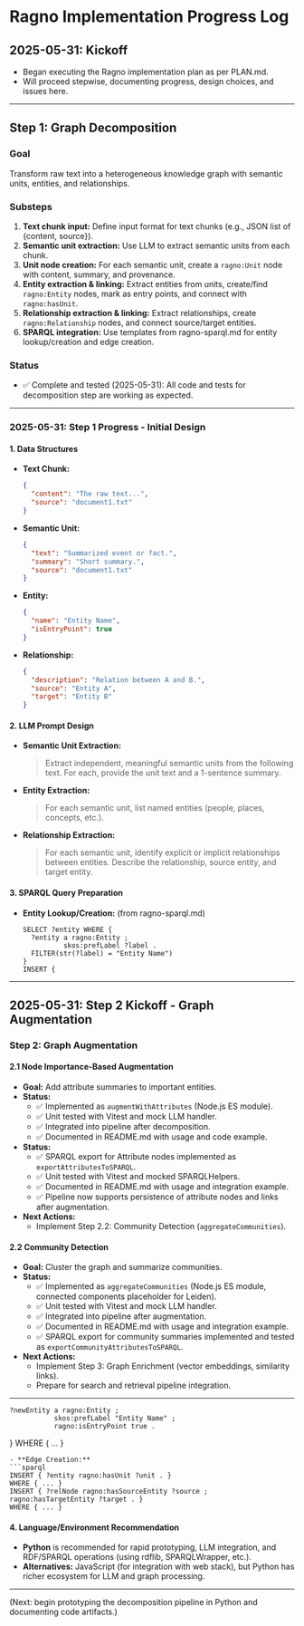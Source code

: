 # Ragno Implementation Progress Log

## 2025-05-31: Kickoff

- Began executing the Ragno implementation plan as per PLAN.md.
- Will proceed stepwise, documenting progress, design choices, and issues here.

---

## Step 1: Graph Decomposition

### Goal
Transform raw text into a heterogeneous knowledge graph with semantic units, entities, and relationships.

### Substeps
1. **Text chunk input:** Define input format for text chunks (e.g., JSON list of {content, source}).
2. **Semantic unit extraction:** Use LLM to extract semantic units from each chunk.
3. **Unit node creation:** For each semantic unit, create a `ragno:Unit` node with content, summary, and provenance.
4. **Entity extraction & linking:** Extract entities from units, create/find `ragno:Entity` nodes, mark as entry points, and connect with `ragno:hasUnit`.
5. **Relationship extraction & linking:** Extract relationships, create `ragno:Relationship` nodes, and connect source/target entities.
6. **SPARQL integration:** Use templates from ragno-sparql.md for entity lookup/creation and edge creation.

### Status
- ✅ Complete and tested (2025-05-31): All code and tests for decomposition step are working as expected.

---

### 2025-05-31: Step 1 Progress - Initial Design

#### 1. Data Structures
- **Text Chunk:**
  ```json
  {
    "content": "The raw text...",
    "source": "document1.txt"
  }
  ```
- **Semantic Unit:**
  ```json
  {
    "text": "Summarized event or fact.",
    "summary": "Short summary.",
    "source": "document1.txt"
  }
  ```
- **Entity:**
  ```json
  {
    "name": "Entity Name",
    "isEntryPoint": true
  }
  ```
- **Relationship:**
  ```json
  {
    "description": "Relation between A and B.",
    "source": "Entity A",
    "target": "Entity B"
  }
  ```

#### 2. LLM Prompt Design
- **Semantic Unit Extraction:**
  > Extract independent, meaningful semantic units from the following text. For each, provide the unit text and a 1-sentence summary.
- **Entity Extraction:**
  > For each semantic unit, list named entities (people, places, concepts, etc.).
- **Relationship Extraction:**
  > For each semantic unit, identify explicit or implicit relationships between entities. Describe the relationship, source entity, and target entity.

#### 3. SPARQL Query Preparation
- **Entity Lookup/Creation:** (from ragno-sparql.md)
  ```sparql
  SELECT ?entity WHERE {
    ?entity a ragno:Entity ;
            skos:prefLabel ?label .
    FILTER(str(?label) = "Entity Name")
  }
  INSERT {

---

## 2025-05-31: Step 2 Kickoff - Graph Augmentation

### Step 2: Graph Augmentation

#### 2.1 Node Importance-Based Augmentation
- **Goal:** Add attribute summaries to important entities.
- **Status:**
  - ✅ Implemented as `augmentWithAttributes` (Node.js ES module).
  - ✅ Unit tested with Vitest and mock LLM handler.
  - ✅ Integrated into pipeline after decomposition.
  - ✅ Documented in README.md with usage and code example.
- **Status:**
  - ✅ SPARQL export for Attribute nodes implemented as `exportAttributesToSPARQL`.
  - ✅ Unit tested with Vitest and mocked SPARQLHelpers.
  - ✅ Documented in README.md with usage and integration example.
  - ✅ Pipeline now supports persistence of attribute nodes and links after augmentation.
- **Next Actions:**
  - Implement Step 2.2: Community Detection (`aggregateCommunities`).

#### 2.2 Community Detection
- **Goal:** Cluster the graph and summarize communities.
- **Status:**
  - ✅ Implemented as `aggregateCommunities` (Node.js ES module, connected components placeholder for Leiden).
  - ✅ Unit tested with Vitest and mock LLM handler.
  - ✅ Integrated into pipeline after augmentation.
  - ✅ Documented in README.md with usage and integration example.
  - ✅ SPARQL export for community summaries implemented and tested as `exportCommunityAttributesToSPARQL`.
- **Next Actions:**
  - Implement Step 3: Graph Enrichment (vector embeddings, similarity links).
  - Prepare for search and retrieval pipeline integration.

---
    ?newEntity a ragno:Entity ;
               skos:prefLabel "Entity Name" ;
               ragno:isEntryPoint true .
  } WHERE { ... }
  ```
- **Edge Creation:**
  ```sparql
  INSERT { ?entity ragno:hasUnit ?unit . }
  WHERE { ... }
  INSERT { ?relNode ragno:hasSourceEntity ?source ; ragno:hasTargetEntity ?target . }
  WHERE { ... }
  ```

#### 4. Language/Environment Recommendation
- **Python** is recommended for rapid prototyping, LLM integration, and RDF/SPARQL operations (using rdflib, SPARQLWrapper, etc.).
- **Alternatives:** JavaScript (for integration with web stack), but Python has richer ecosystem for LLM and graph processing.

---

(Next: begin prototyping the decomposition pipeline in Python and documenting code artifacts.)
